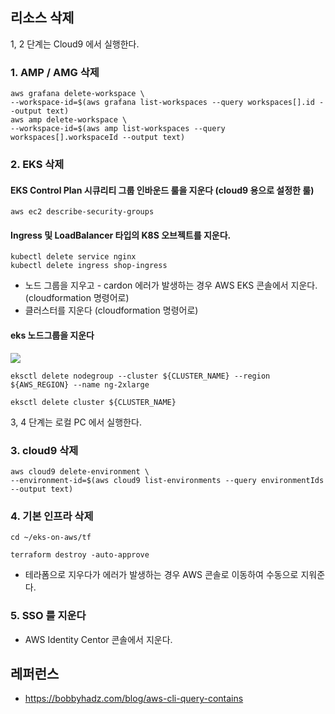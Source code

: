 ## 리소스 삭제 ##

1, 2 단계는 Cloud9 에서 실행한다.

### 1. AMP / AMG 삭제 ###

```
aws grafana delete-workspace \
--workspace-id=$(aws grafana list-workspaces --query workspaces[].id --output text)
aws amp delete-workspace \
--workspace-id=$(aws amp list-workspaces --query workspaces[].workspaceId --output text)
```

### 2. EKS 삭제 ### 

#### EKS Control Plan 시큐리티 그룹 인바운드 룰을 지운다 (cloud9 용으로 설정한 룰) ####
```
aws ec2 describe-security-groups
```
  
#### Ingress 및 LoadBalancer 타입의 K8S 오브젝트를 지운다. ####
```
kubectl delete service nginx
kubectl delete ingress shop-ingress
```

* 노드 그룹을 지우고 - cardon 에러가 발생하는 경우 AWS EKS 콘솔에서 지운다. (cloudformation 명령어로)
* 클러스터를 지운다 (cloudformation 명령어로)

#### eks 노드그룹을 지운다 ####
![](https://github.com/gnosia93/eks-on-aws/blob/main/images/cloudformation-eks-nodegroup.png)
```
eksctl delete nodegroup --cluster ${CLUSTER_NAME} --region ${AWS_REGION} --name ng-2xlarge

eksctl delete cluster ${CLUSTER_NAME}
```

3, 4 단계는 로컬 PC 에서 실행한다.

### 3. cloud9 삭제 ###

```
aws cloud9 delete-environment \
--environment-id=$(aws cloud9 list-environments --query environmentIds --output text) 
```

### 4. 기본 인프라 삭제 ###

```
cd ~/eks-on-aws/tf

terraform destroy -auto-approve
```
* 테라폼으로 지우다가 에러가 발생하는 경우 AWS 콘솔로 이동하여 수동으로 지워준다.

### 5. SSO 를 지운다 ###
* AWS Identity Centor 콘솔에서 지운다.

## 레퍼런스 ##

* https://bobbyhadz.com/blog/aws-cli-query-contains
